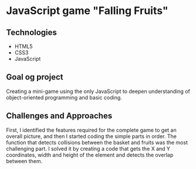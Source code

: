 # JavaScript game "Falling Fruits"

## Technologies
* HTML5
* CSS3
* JavaScript

## Goal og project
Creating a mini-game using the only JavaScript to deepen understanding of object-oriented programming and basic coding.

## Challenges and Approaches
First, I identified the features required for the complete game to get an overall picture, and then I started coding the simple parts in order. The function that detects collisions between the basket and fruits was the most challenging part. I solved it by creating a code that gets the X and Y coordinates, width and height of the element and detects the overlap between them.
